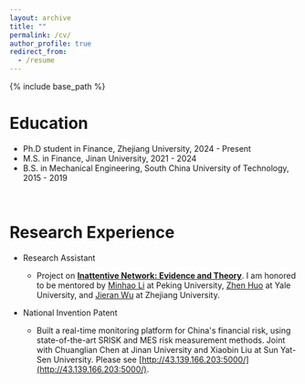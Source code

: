```yaml
---
layout: archive
title: ""
permalink: /cv/
author_profile: true
redirect_from:
  - /resume
---
```


{% include base_path %}

Education
======
* Ph.D student in Finance, Zhejiang University, 2024 - Present
* M.S. in Finance, Jinan University, 2021 - 2024
* B.S. in Mechanical Engineering, South China University of Technology, 2015 - 2019

<br>

Research Experience
======
* Research Assistant
  * Project on [**Inattentive Network: Evidence and Theory**](https://github.com/KenwayXu/KenwayXu.github.io/files/ra_FLHW_NRI_202408). I am honored to be mentored by [Minhao Li](www.minghaoli.com) at Peking University, [Zhen Huo](https://zhenhuo.weebly.com/) at Yale University, and [Jieran Wu](https://sites.google.com/site/jieranwu/home) at Zhejiang University.

* National Invention Patent
  * Built a real-time monitoring platform for China's financial risk, using state-of-the-art SRISK and MES risk measurement methods. Joint with Chuanglian Chen at Jinan University and Xiaobin Liu at Sun Yat-Sen University. Please see [http://43.139.166.203:5000/](http://43.139.166.203:5000/).
  
